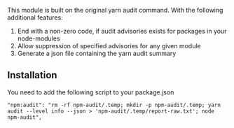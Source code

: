 This module is built on the original yarn audit command. With the following additional features:

1. End with a non-zero code, if audit advisories exists for packages in your node-modules
2. Allow suppression of specified advisories for any given module
3. Generate a json file containing the yarn audit summary

## Installation

You need to add the following script to your package.json

```
"npm:audit": "rm -rf npm-audit/.temp; mkdir -p npm-audit/.temp; yarn audit --level info --json > 'npm-audit/.temp/report-raw.txt'; node npm-audit",
```
